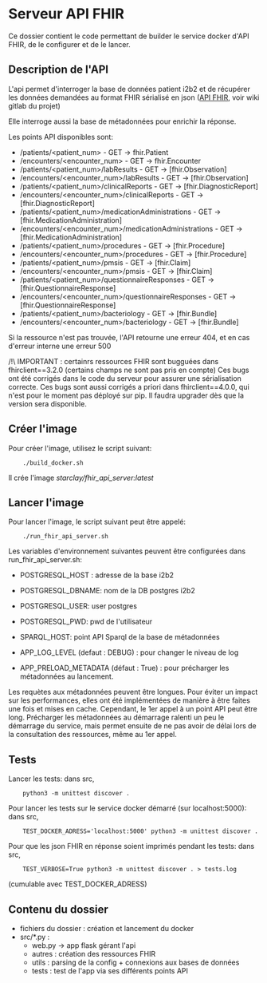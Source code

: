 Serveur API FHIR
================

Ce dossier contient le code permettant de builder le service docker d'API FHIR, de le configurer et de le lancer.


Description de l'API
--------------------

L'api permet d'interroger la base de données patient i2b2 et de récupérer les données demandées au format FHIR sérialisé en json 
([API FHIR](https://www.hl7.org/fhir/), voir wiki gitlab du projet)

Elle interroge aussi la base de métadonnées pour enrichir la réponse.


Les points API disponibles sont:

- /patients/<patient_num> - GET 
    -> fhir.Patient
- /encounters/<encounter_num> - GET
    -> fhir.Encounter
- /patients/<patient_num>/labResults - GET
    -> \[fhir.Observation\]
- /encounters/<encounter_num>/labResults - GET
    -> \[fhir.Observation\]
- /patients/<patient_num>/clinicalReports - GET
    -> \[fhir.DiagnosticReport\]
- /encounters/<encounter_num>/clinicalReports - GET
    -> \[fhir.DiagnosticReport\]
- /patients/<patient_num>/medicationAdministrations - GET
    -> \[fhir.MedicationAdministration\]
- /encounters/<encounter_num>/medicationAdministrations - GET
    -> \[fhir.MedicationAdministration\]
- /patients/<patient_num>/procedures - GET
    -> \[fhir.Procedure\]
- /encounters/<encounter_num>/procedures - GET
    -> \[fhir.Procedure\]
- /patients/<patient_num>/pmsis - GET
    -> \[fhir.Claim\]
- /encounters/<encounter_num>/pmsis - GET
    -> \[fhir.Claim\]
- /patients/<patient_num>/questionnaireResponses - GET
    -> \[fhir.QuestionnaireResponse\]
- /encounters/<encounter_num>/questionnaireResponses - GET
    -> \[fhir.QuestionnaireResponse\]
- /patients/<patient_num>/bacteriology - GET
    -> \[fhir.Bundle\]
- /encounters/<encounter_num>/bacteriology - GET
    -> \[fhir.Bundle\]
    
    
Si la ressource n'est pas trouvée, l'API retourne une erreur 404, et en cas d'erreur interne une erreur 500


/!\ IMPORTANT : certainrs ressources FHIR sont bugguées dans fhirclient==3.2.0 (certains champs ne sont pas pris en compte)
Ces bugs ont été corrigés dans le code du serveur pour assurer une sérialisation correcte.
Ces bugs sont aussi corrigés a priori dans fhirclient==4.0.0, qui n'est pour le moment pas déployé sur pip.
Il faudra upgrader dès que la version sera disponible.


Créer l'image
-------------

Pour créer l'image, utilisez le script suivant:

        ./build_docker.sh
        
Il crée l'image *starclay/fhir_api_server:latest*


Lancer l'image
--------------
        
Pour lancer l'image, le script suivant peut être appelé:

        ./run_fhir_api_server.sh
        
Les variables d'environnement suivantes peuvent être configurées dans run_fhir_api_server.sh:

- POSTGRESQL_HOST : adresse de la base i2b2
- POSTGRESQL_DBNAME: nom de la DB postgres i2b2
- POSTGRESQL_USER: user postgres
- POSTGRESQL_PWD: pwd de l'utilisateur
- SPARQL_HOST: point API Sparql de la base de métadonnées

- APP_LOG_LEVEL (defaut : DEBUG) : pour changer le niveau de log
- APP_PRELOAD_METADATA (défaut : True) : pour précharger les métadonnées au lancement.

Les requètes aux métadonnées peuvent être longues. Pour éviter un impact sur les performances, elles ont été implémentées 
de manière à être faites une fois et mises en cache. Cependant, le 1er appel à un point API peut être long. 
Précharger les métadonnées au démarrage ralenti un peu le démarrage du service, mais permet ensuite de ne pas avoir de délai 
lors de la consultation des ressources, même au 1er appel.


Tests
-----
        
Lancer les tests: dans src,

        python3 -m unittest discover .
        
        
Pour lancer les tests sur le service docker démarré (sur localhost:5000): dans src,

        TEST_DOCKER_ADRESS='localhost:5000' python3 -m unittest discover .
        
Pour que les json FHIR en réponse soient imprimés pendant les tests: dans src,

        TEST_VERBOSE=True python3 -m unittest discover . > tests.log
        
(cumulable avec TEST_DOCKER_ADRESS)


Contenu du dossier
-----------------

- fichiers du dossier : création et lancement du docker
- src/*.py :
    - web.py -> app flask gérant l'api
    - autres : création des ressources FHIR
    - utils : parsing de la config + connexions aux bases de données
    - tests : test de l'app via ses différents points API